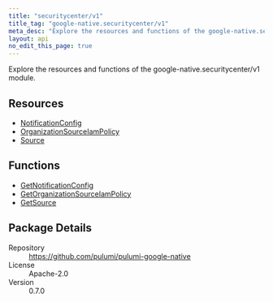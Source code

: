 ```yaml
---
title: "securitycenter/v1"
title_tag: "google-native.securitycenter/v1"
meta_desc: "Explore the resources and functions of the google-native.securitycenter/v1 module."
layout: api
no_edit_this_page: true
---
```


<!-- WARNING: this file was generated by Pulumi Docs Generator. -->
<!-- Do not edit by hand unless you're certain you know what you are doing! -->

Explore the resources and functions of the google-native.securitycenter/v1 module.

<h2 id="resources">Resources</h2>
<ul class="api">
    <li><a href="notificationconfig" title="NotificationConfig"><span class="symbol resource"></span>NotificationConfig</a></li>
    <li><a href="organizationsourceiampolicy" title="OrganizationSourceIamPolicy"><span class="symbol resource"></span>OrganizationSourceIamPolicy</a></li>
    <li><a href="source" title="Source"><span class="symbol resource"></span>Source</a></li>
</ul>

<h2 id="functions">Functions</h2>
<ul class="api">
    <li><a href="getnotificationconfig" title="GetNotificationConfig"><span class="symbol function"></span>GetNotificationConfig</a></li>
    <li><a href="getorganizationsourceiampolicy" title="GetOrganizationSourceIamPolicy"><span class="symbol function"></span>GetOrganizationSourceIamPolicy</a></li>
    <li><a href="getsource" title="GetSource"><span class="symbol function"></span>GetSource</a></li>
</ul>

<h2 id="package-details">Package Details</h2>
<dl class="package-details">
	<dt>Repository</dt>
	<dd><a href="https://github.com/pulumi/pulumi-google-native">https://github.com/pulumi/pulumi-google-native</a></dd>
	<dt>License</dt>
	<dd>Apache-2.0</dd>
	<dt>Version</dt>
	<dd>0.7.0</dd>
</dl>

